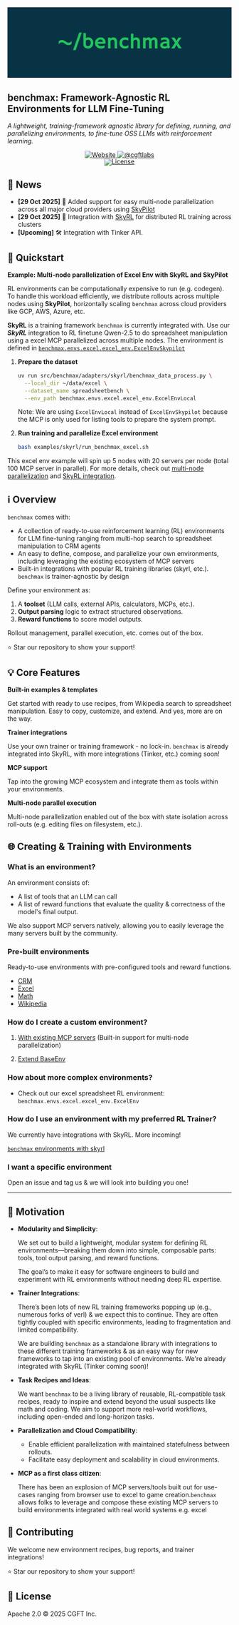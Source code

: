 <picture>
  <img alt="Benchmax" src="./static/benchmax.png"  width="full">
</picture>

## benchmax: Framework-Agnostic RL Environments for LLM Fine-Tuning
*A lightweight, training-framework agnostic library for defining, running, and parallelizing environments, to fine-tune OSS LLMs with reinforcement learning.*
<div align="center">
</div>
<div id="badges" align="center">
  <a href="https://cgft.io">
    <img src="https://img.shields.io/badge/cgft.io-blue?style=for-the-badge" alt="Website"/>
  </a>
  <a href="https://x.com/cgftlabs">
    <img src="https://img.shields.io/badge/Follow @cgftlabs-black?style=for-the-badge&logo=X&logoColor=white" alt="@cgftlabs"/>
  </a>
</div>
<div align="center" style="line-height: 1;">
  <a href="https://github.com/girishbarca/benchmax/blob/main/LICENSE"><img alt="License" src="https://img.shields.io/badge/License-Apache_2.0-blue.svg"/></a>
</div>

## 📌 News

- **[29 Oct 2025]** 🎉 Added support for easy multi-node parallelization across all major cloud providers using [SkyPilot](https://github.com/skypilot-org/skypilot)
- **[29 Oct 2025]** 🎉 Integration with [SkyRL](https://github.com/NovaSky-AI/SkyRL) for distributed RL training across clusters
- **[Upcoming]** 🛠️ Integration with Tinker API.

## 📘 Quickstart

**Example: Multi-node parallelization of Excel Env with SkyRL and SkyPilot**

RL environments can be computationally expensive to run (e.g. codegen). To handle this workload efficiently, we distribute rollouts across multiple nodes using **SkyPilot**, horizontally scaling `benchmax` across cloud providers like GCP, AWS, Azure, etc.

**SkyRL** is a training framework `benchmax` is currently integrated with. Use our ***SkyRL*** integration to RL finetune Qwen-2.5 to do spreadsheet manipulation using a excel MCP parallelized across multiple nodes. The environment is defined in [`benchmax.envs.excel.excel_env.ExcelEnvSkypilot`](/benchmax.envs.excel.excel_env)

1. **Prepare the dataset**
    
    ```bash
    uv run src/benchmax/adapters/skyrl/benchmax_data_process.py \
      --local_dir ~/data/excel \
      --dataset_name spreadsheetbench \
      --env_path benchmax.envs.excel.excel_env.ExcelEnvLocal
    ```

    Note: We are using `ExcelEnvLocal` instead of `ExcelEnvSkypilot` because the MCP is only used for listing tools to prepare the system prompt.
    
2. **Run training and parallelize Excel environment**
    
    ```bash
    bash examples/skyrl/run_benchmax_excel.sh
    ```

This excel env example will spin up 5 nodes with 20 servers per node (total 100 MCP server in parallel). For more details, check out [multi-node parallelization](/src/benchmax/envs/mcp/README.md) and [SkyRL integration](/examples/skyrl/README.md).

## ℹ️ Overview

`benchmax` comes with:

- A collection of ready-to-use reinforcement learning (RL) environments for LLM fine-tuning ranging from multi-hop search to spreadsheet manipulation to CRM agents
- An easy to define, compose, and parallelize your own environments, including leveraging the existing ecosystem of MCP servers
- Built-in integrations with popular RL training libraries (skyrl, etc.). `benchmax` is trainer-agnostic by design

Define your environment as:

1. A **toolset** (LLM calls, external APIs, calculators, MCPs, etc.).
2. **Output parsing** logic to extract structured observations.
3. **Reward functions** to score model outputs.

Rollout management, parallel execution, etc. comes out of the box.

⭐ Star our repository to show your support!

## 💡 Core Features

**Built-in examples & templates**

Get started with ready to use recipes, from Wikipedia search to spreadsheet manipulation. Easy to copy, customize, and extend. And yes, more are on the way.

**Trainer integrations**

Use your own trainer or training framework - no lock-in. `benchmax` is already integrated into SkyRL, with more integrations (Tinker, etc.) coming soon!

**MCP support**

Tap into the growing MCP ecosystem and integrate them as tools within your environments.

**Multi-node parallel execution**

Multi-node parallelization enabled out of the box with state isolation across roll-outs (e.g. editing files on filesystem, etc.).  


## 🌐 Creating & Training with Environments

### What is an environment?

An environment consists of:

- A list of tools that an LLM can call
- A list of reward functions that evaluate the quality & correctness of the model's final output.

We also support MCP servers natively, allowing you to easily leverage the many servers built by the community.

### Pre-built environments

Ready-to-use environments with pre-configured tools and reward functions.

- [CRM](/src/benchmax/envs/crm/README.md)
- [Excel](/src/benchmax/envs/excel/README.md) 
- [Math](/src/benchmax/envs/math/README.md)
- [Wikipedia](/src/benchmax/envs/wikipedia/README.md)

### How do I create a custom environment?

1. [With existing MCP servers](/src/benchmax/envs/mcp/README.md) (Built-in support for multi-node parallelization)

2. [Extend BaseEnv](/src/benchmax/envs/README.md)

### How about more complex environments?

- Check out our excel spreadsheet RL environment: `benchmax.envs.excel.excel_env.ExcelEnv`

### How do I use an environment with my preferred RL Trainer?

We currently have integrations with SkyRL. More incoming!

[`benchmax` environments with skyrl](/examples/skyrl/README.md)

### I want a specific environment

Open an issue and tag us & we will look into building you one!

---

## 🎯 Motivation

- **Modularity and Simplicity**:
    
    We set out to build a lightweight, modular system for defining RL environments—breaking them down into simple, composable parts: tools, tool output parsing, and reward functions.
    
    The goal’s to make it easy for software engineers to build and experiment with RL environments without needing deep RL expertise.
    
- **Trainer Integrations**:
    
    There’s been lots of new RL training frameworks popping up (e.g., numerous forks of verl) & we expect this to continue. They are often tightly coupled with specific environments, leading to fragmentation and limited compatibility. 
    
    We are building `benchmax` as a standalone library with integrations to these different training frameworks & as an easy way for new frameworks to tap into an existing pool of environments. We're already integrated with SkyRL (Tinker coming soon)!
    
- **Task Recipes and Ideas**:
    
    We want `benchmax` to be a living library of reusable, RL-compatible task recipes, ready to inspire and extend beyond the usual suspects like math and coding. We aim to support more real-world workflows, including open-ended and long-horizon tasks.
    
- **Parallelization and Cloud Compatibility**:
    - Enable efficient parallelization with maintained statefulness between rollouts.
    - Facilitate easy deployment and scalability in cloud environments.

- **MCP as a first class citizen**:
    
    There has been an explosion of MCP servers/tools built out for use-cases ranging from browser use to excel to game creation.`benchmax` allows folks to leverage and compose these existing MCP servers to build environments integrated with real world systems e.g. excel
    

## 🤝 Contributing

We welcome new environment recipes, bug reports, and trainer integrations!

⭐ Star our repository to show your support!

## 📜 License

Apache 2.0 © 2025 CGFT Inc.

